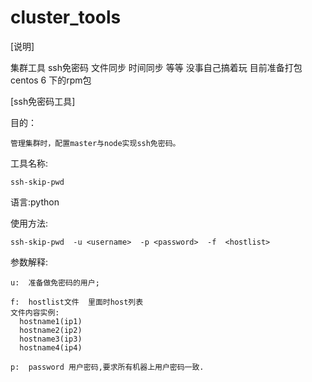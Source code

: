 # cluster_tools
[说明]

  集群工具  ssh免密码   文件同步    时间同步 等等   没事自己搞着玩   目前准备打包centos 6 下的rpm包
  
[ssh免密码工具]

  目的：
  
    管理集群时，配置master与node实现ssh免密码。
    
  工具名称:
  
    ssh-skip-pwd
    
  语言:python
  
  使用方法:
  
    ssh-skip-pwd  -u <username>  -p <password>  -f  <hostlist>
    
  参数解释:
  
    u:  准备做免密码的用户;
    
    f:  hostlist文件  里面时host列表
    文件内容实例:
      hostname1(ip1)
      hostname2(ip2)
      hostname3(ip3)
      hostname4(ip4)
    
    p:  password 用户密码,要求所有机器上用户密码一致.
    

